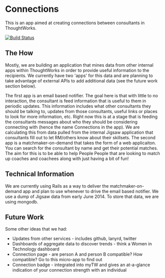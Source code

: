 # Connections

This is an app aimed at creating connections between consultants in ThoughtWorks.

[![Build Status](https://snap-ci.com/thoughtworks/connections/branch/master/build_image)](https://snap-ci.com/thoughtworks/connections/branch/master)

## The How

Mostly, we are building an application that mines data from other internal apps within ThoughtWorks in order to provide useful information to the recipients. 
We currently have two 'apps' for this data and are planning to take advantage of external APIs to add additional data (see the future work section below). 

The first app is an email based notifier. The goal here is that with little to no interaction, the consultant is feed information that is useful to them in periodic updates. This information includes what other consultants they should be talking to, updates from those consultants, useful links or places to look for more information, etc. Right now this is at a stage that is feeding the consultants messages about who they should be considering connecting with (hence the name Connections in the app). We are calculating this from data pulled from the internal Jigsaw application that consultants fill out to let RM/others know about their skillsets.
The second app is a matchmaker-on-demand that takes the form of a web applicaiton. You can search for the consultant by name and get their potential matches. The aim for this is to be able to help People People that are looking to match up coaches and coachees along with just having a bit of fun!

## Technical Information

We are currently using Rails as a way to deliver the matchmaker-on-demand app and plan to use whenever to drive the email based notifier. We use a dump of Jigsaw data from early June 2014. To store that data, we are using mongodb.

## Future Work

Some other ideas that we had:

* Updates from other services - includes github, lanyrd, twitter
* Dashboards of aggregate data to discover trends - think a Women in Technology dashboard
* Connection page - are person A and person B compatible? How compatible? Go to this micro-app to find out
* Connection badge - integrated into myTW and gives an at-a-glance indication of your connection strength with an individual
